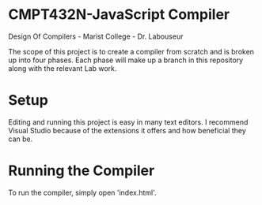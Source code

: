 # CMPT432N-JavaScript Compiler
Design Of Compilers - Marist College - Dr. Labouseur

The scope of this project is to create a compiler from scratch and is broken up into four phases. Each phase will make up a branch in this repository along with the relevant Lab work.

# Setup
Editing and running this project is easy in many text editors. I recommend Visual Studio because of the extensions it offers and how beneficial they can be.

# Running the Compiler
To run the compiler, simply open 'index.html'.
